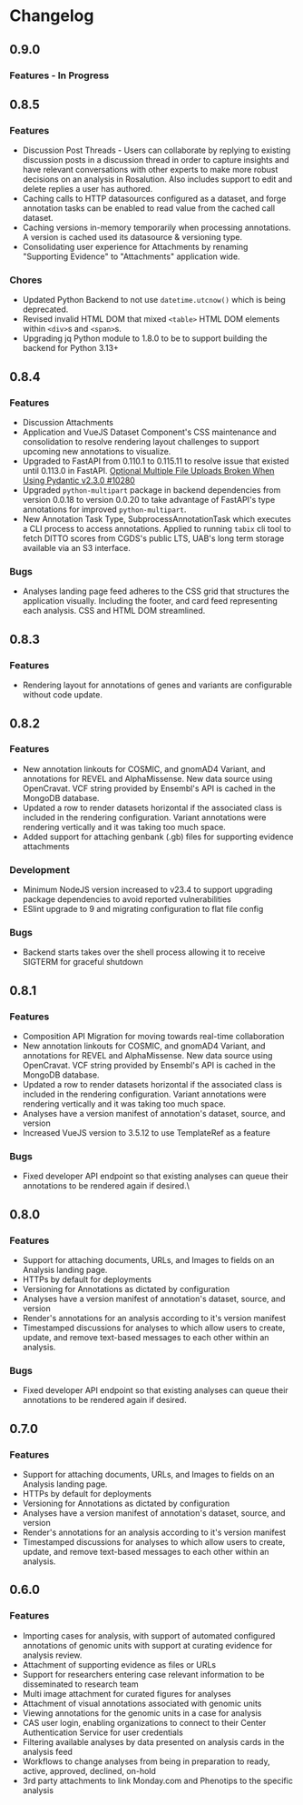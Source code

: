<!-- markdownlint-disable-file MD024 -->
# Changelog

## 0.9.0

### Features - In Progress

## 0.8.5

### Features

- Discussion Post Threads - Users can collaborate by replying to existing discussion posts in a discussion thread in
  order to capture insights and have relevant conversations with other experts to make more robust decisions on an
  analysis in Rosalution. Also includes support to edit and delete replies a user has authored.
- Caching calls to HTTP datasources configured as a dataset, and forge annotation tasks can be enabled to read value
  from the cached call dataset.
- Caching versions in-memory temporarily when processing annotations.  A version is cached used its datasource &
  versioning type.
- Consolidating user experience for Attachments by renaming "Supporting Evidence" to "Attachments" application wide.

### Chores

- Updated Python Backend to not use `datetime.utcnow()` which is being deprecated.
- Revised invalid HTML DOM that mixed `<table>` HTML DOM elements within `<div>`s and `<span>`s.
- Upgrading jq Python module to 1.8.0 to be to support building the backend for Python 3.13+

## 0.8.4

### Features

- Discussion Attachments
- Application and VueJS Dataset Component's CSS maintenance and consolidation to resolve rendering layout challenges
  to support upcoming new annotations to visualize.
- Upgraded to FastAPI from 0.110.1 to 0.115.11 to resolve issue that existed until 0.113.0 in FastAPI.
  [Optional Multiple File Uploads Broken When Using Pydantic v2.3.0 #10280](https://github.com/fastapi/fastapi/discussions/10280)
- Upgraded `python-multipart` package in backend dependencies from version 0.0.18 to version 0.0.20 to take
  advantage of FastAPI's type annotations for improved `python-multipart`.
- New Annotation Task Type, SubprocessAnnotationTask which executes a CLI process to access annotations. Applied
  to running `tabix` cli tool to fetch DITTO scores from CGDS's public LTS, UAB's long term storage available
  via an S3 interface.

### Bugs

- Analyses landing page feed adheres to the CSS grid that structures the application visually. Including the footer,
and card feed representing each analysis.  CSS and HTML DOM streamlined.

## 0.8.3

### Features

- Rendering layout for annotations of genes and variants are configurable without code update.

## 0.8.2

### Features

- New annotation linkouts for COSMIC, and gnomAD4 Variant, and annotations for REVEL and AlphaMissense.  New data source
using OpenCravat. VCF string provided by Ensembl's API is cached in the MongoDB database.
- Updated a row to render datasets horizontal if the associated class is included in the rendering configuration.
Variant annotations were rendering vertically and it was taking too much space.
- Added support for attaching genbank (.gb) files for supporting evidence attachments

### Development

- Minimum NodeJS version increased to v23.4 to support upgrading package dependencies to avoid reported vulnerabilities
- ESlint upgrade to 9 and migrating configuration to flat file config

### Bugs

- Backend starts takes over the shell process allowing it to receive SIGTERM for graceful shutdown

## 0.8.1

### Features

- Composition API Migration for moving towards real-time collaboration
- New annotation linkouts for COSMIC, and gnomAD4 Variant, and annotations for REVEL and AlphaMissense.  New data source
using OpenCravat. VCF string provided by Ensembl's API is cached in the MongoDB database.
- Updated a row to render datasets horizontal if the associated class is included in the rendering configuration.
Variant annotations were rendering vertically and it was taking too much space.
- Analyses have a version manifest of annotation's dataset, source, and version
- Increased VueJS version to 3.5.12 to use TemplateRef as a feature

### Bugs

- Fixed developer API endpoint so that existing analyses can queue their annotations to be rendered again if desired.\

## 0.8.0

### Features

- Support for attaching documents, URLs, and Images to fields on an Analysis landing page.
- HTTPs by default for deployments
- Versioning for Annotations as dictated by configuration
- Analyses have a version manifest of annotation's dataset, source, and version
- Render's annotations for an analysis according to it's version manifest
- Timestamped discussions for analyses to which allow users to create, update, and remove text-based
  messages to each other within an analysis.

### Bugs

- Fixed developer API endpoint so that existing analyses can queue their annotations to be rendered again if desired.

## 0.7.0

### Features

- Support for attaching documents, URLs, and Images to fields on an Analysis landing page.
- HTTPs by default for deployments
- Versioning for Annotations as dictated by configuration
- Analyses have a version manifest of annotation's dataset, source, and version
- Render's annotations for an analysis according to it's version manifest
- Timestamped discussions for analyses to which allow users to create, update, and remove text-based
  messages to each other within an analysis.

## 0.6.0

### Features

- Importing cases for analysis, with support of automated configured annotations of genomic units with support at
  curating evidence for analysis review.
- Attachment of supporting evidence as files or URLs
- Support for researchers entering case relevant information to be disseminated to research team
- Multi image attachment for curated figures for analyses
- Attachment of visual annotations associated with genomic units
- Viewing annotations for the genomic units in a case for analysis
- CAS user login, enabling organizations to connect to their Center Authentication Service for user credentials
- Filtering available analyses by data presented on analysis cards in the analysis feed
- Workflows to change analyses from being in preparation to ready, active, approved, declined, on-hold
- 3rd party attachments to link Monday.com and Phenotips to the specific analysis
